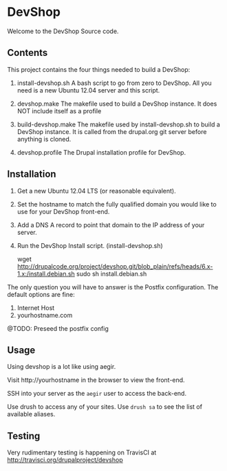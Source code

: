 DevShop
=======

Welcome to the DevShop Source code.

Contents
--------

This project contains the four things needed to build a DevShop:

1. install-devshop.sh
  A bash script to go from zero to DevShop.  All you need is a new Ubuntu
  12.04 server and this script.

2. devshop.make
  The makefile used to build a DevShop instance.  It does NOT include itself as
  a profile

3. build-devshop.make
  The makefile used by install-devshop.sh to build a DevShop instance. It is called from the drupal.org git server before anything is cloned.

3. devshop.profile
  The Drupal installation profile for DevShop.

Installation
------------

1. Get a new Ubuntu 12.04 LTS (or reasonable equivalent).
2. Set the hostname to match the fully qualified domain you would like to use
 for your DevShop front-end.
3. Add a DNS A record to point that domain to the IP address of your server.
4. Run the DevShop Install script. (install-devshop.sh)

    wget http://drupalcode.org/project/devshop.git/blob_plain/refs/heads/6.x-1.x:/install.debian.sh
    sudo sh install.debian.sh

The only question you will have to answer is the Postfix configuration.  The
default options are fine:

  1. Internet Host
  2. yourhostname.com

@TODO: Preseed the postfix config

Usage
-----

Using devshop is a lot like using aegir.

Visit http://yourhostname in the browser to view the front-end.

SSH into your server as the `aegir` user to access the back-end.

Use drush to access any of your sites.  Use `drush sa` to see the list of available aliases.

Testing
-------

Very rudimentary testing is happening on TravisCI at http://travisci.org/drupalproject/devshop

